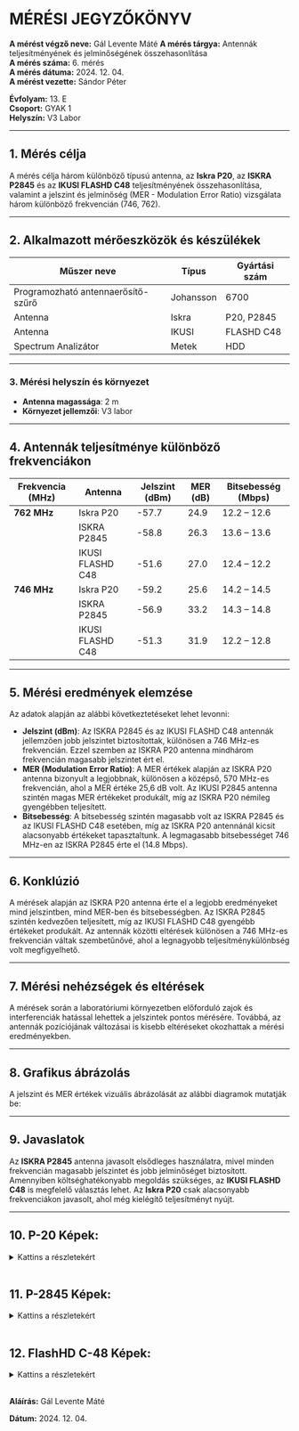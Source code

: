 # MÉRÉSI JEGYZŐKÖNYV

**A mérést végző neve:** Gál Levente Máté
**A mérés tárgya:** Antennák teljesítményének és jelminőségének összehasonlítása  
**A mérés száma:** 6. mérés  
**A mérés dátuma:** 2024. 12. 04.  
**A mérést vezette:** Sándor Péter  

**Évfolyam:** 13. E  
**Csoport:** GYAK 1  
**Helyszín:** V3 Labor  

---

## 1. Mérés célja
A mérés célja három különböző típusú antenna, az **Iskra P20**, az **ISKRA P2845** és az **IKUSI FLASHD C48** teljesítményének összehasonlítása, valamint a jelszint és jelminőség (MER - Modulation Error Ratio) vizsgálata három különböző frekvencián (746, 762).

---

## 2. Alkalmazott mérőeszközök és készülékek

| Műszer neve                         | Típus       | Gyártási szám |
| ----------------------------------- | ----------- | ------------- |
| Programozható antennaerősítő-szűrő  | Johansson   | 6700          |
| Antenna                             | Iskra       | P20, P2845    |
| Antenna                             | IKUSI       | FLASHD C48    |
| Spectrum Analizátor                 | Metek       | HDD           |

---

### 3. **Mérési helyszín és környezet**
- **Antenna magassága**: 2 m
- **Környezet jellemzői**: V3 labor

---

## 4. Antennák teljesítménye különböző frekvenciákon

| Frekvencia (MHz) | Antenna          | Jelszint (dBm) | MER (dB) | Bitsebesség (Mbps) |
| ---------------- | ---------------- | -------------- | -------- | ------------------ |
| **762 MHz**      | Iskra P20        | -57.7          | 24.9     | 12.2 – 12.6        |
|                  | ISKRA P2845      | -58.8          | 26.3     | 13.6 – 13.6        |
|                  | IKUSI FLASHD C48 | -51.6          | 27.0     | 12.4 – 12.2        |
| **746 MHz**      | Iskra P20        | -59.2          | 25.6     | 14.2 – 14.5        |
|                  | ISKRA P2845      | -56.9          | 33.2     | 14.3 – 14.8        |
|                  | IKUSI FLASHD C48 | -51.3          | 31.9     | 12.2 – 12.8        |

---

## 5. Mérési eredmények elemzése
Az adatok alapján az alábbi következtetéseket lehet levonni:
- **Jelszint (dBm)**: Az ISKRA P2845 és az IKUSI FLASHD C48 antennák jellemzően jobb jelszintet biztosítottak, különösen a 746 MHz-es frekvencián. Ezzel szemben az ISKRA P20 antenna mindhárom frekvencián magasabb jelszintet ért el.
- **MER (Modulation Error Ratio)**: A MER értékek alapján az ISKRA P20 antenna bizonyult a legjobbnak, különösen a középső, 570 MHz-es frekvencián, ahol a MER értéke 25,6 dB volt. Az IKUSI P2845 antenna szintén magas MER értékeket produkált, míg az ISKRA P20 némileg gyengébben teljesített.
- **Bitsebesség**: A bitsebesség szintén magasabb volt az ISKRA P2845 és az IKUSI FLASHD C48 esetében, míg az ISKRA P20 antennánál kicsit alacsonyabb értékeket tapasztaltunk. A legmagasabb bitsebességet 746 MHz-en az ISKRA P2845 érte el (14.8 Mbps).

---

## 6. Konklúzió
A mérések alapján az ISKRA P20 antenna érte el a legjobb eredményeket mind jelszintben, mind MER-ben és bitsebességben. Az ISKRA P2845 szintén kedvezően teljesített, míg az IKUSI FLASHD C48 gyengébb értékeket produkált. Az antennák közötti eltérések különösen a 746 MHz-es frekvencián váltak szembetűnővé, ahol a legnagyobb teljesítménykülönbség volt megfigyelhető.

---

## 7. Mérési nehézségek és eltérések
A mérések során a laboratóriumi környezetben előforduló zajok és interferenciák hatással lehettek a jelszintek pontos mérésére. Továbbá, az antennák pozíciójának változásai is kisebb eltéréseket okozhattak a mérési eredményekben.

---

## 8. Grafikus ábrázolás
A jelszint és MER értékek vizuális ábrázolását az alábbi diagramok mutatják be:


---

## 9. Javaslatok
Az **ISKRA P2845** antenna javasolt elsődleges használatra, mivel minden frekvencián magasabb jelszintet és jobb jelminőséget biztosított. Amennyiben költséghatékonyabb megoldás szükséges, az **IKUSI FLASHD C48** is megfelelő választás lehet. Az **Iskra P20** csak alacsonyabb frekvenciákon javasolt, ahol még kielégítő teljesítményt nyújt.

---

## 10. P-20 Képek:
<details>
<summary>Kattins a részletekért</summary>

**474Mhz Mért Képek:**

<img src="(https://github.com/leventegal/Tavkozeles/blob/main/Antenna%20teljes%C3%ADtm%C3%A9ny%20%C3%A9s%20jelszint/images/its_snapshot_0001.bmp)">
---

**570MHz Mért Képek**

<img src="https://raw.githubusercontent.com/leventegal/Tavkozeles/refs/heads/main/Jegyzokonyv%20-%20Bitsebess%C3%A9g%20/images/d553cce9-92d5-4cbb-8faa-159b6424967b.jpg">
---

</details>

<br>

## 11. P-2845 Képek:
<details>

<summary>Kattins a részletekért</summary>

**474Mhz Mért Képek:**
<img src="https://raw.githubusercontent.com/leventegal/Tavkozeles/refs/heads/main/Jegyzokonyv%20-%20Bitsebess%C3%A9g%20/images/d553cce9-92d5-4cbb-8faa-159b6424967b.jpg">

---

**570MHz Mért Képek**
<img src="https://raw.githubusercontent.com/leventegal/Tavkozeles/refs/heads/main/Jegyzokonyv%20-%20Bitsebess%C3%A9g%20/images/d553cce9-92d5-4cbb-8faa-159b6424967b.jpg">

---

</details>

<br>

## 12. FlashHD C-48 Képek:
<details>
<summary>Kattins a részletekért</summary>

**474Mhz Mért Képek:**

---

**570MHz Mért Képek**

---

</details>


<br>

**Aláírás:** Gál Levente Máté

**Dátum:** 2024. 12. 04.
